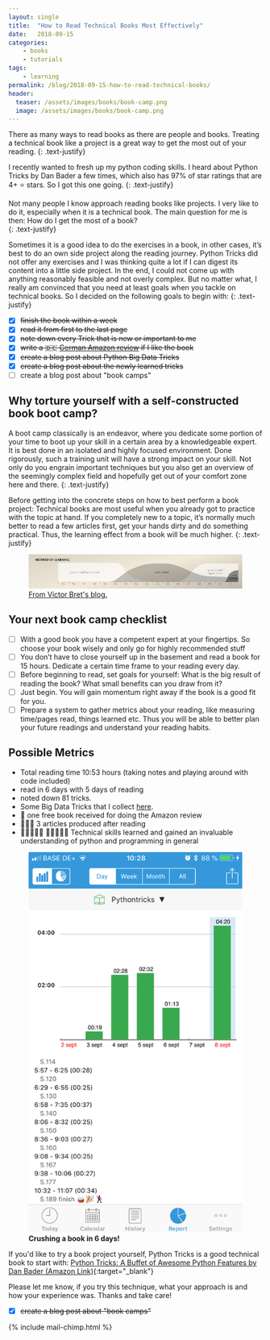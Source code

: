 ```yaml
---
layout: single
title:  "How to Read Technical Books Most Effectively"
date:   2018-09-15
categories: 
    - books
    - tutorials
tags:
    - learning
permalink: /blog/2018-09-15-how-to-read-technical-books/
header:
  teaser: /assets/images/books/book-camp.png
  image: /assets/images/books/book-camp.png
---
```

There as many ways to read books as there are people and books. Treating a technical book like a project is a great way to get the most out of your reading.
{: .text-justify}

I recently wanted to fresh up my python coding skills. I heard about Python Tricks by Dan Bader a few times, which also has 97% of star ratings that are 4+ ⭐️ stars. So I got this one going. 
{: .text-justify}

Not many people I know approach reading books like projects. I very like to do it, especially when it is a technical book. The main question for me is then: How do I get the most of a book?  
{: .text-justify}

Sometimes it is a good idea to do the exercises in a book, in other cases, it’s best to do an own side project along the reading journey. Python Tricks did not offer any exercises and I was thinking quite a lot if I can digest its content into a little side project. In the end, I could not come up with anything reasonably feasible and not overly complex. But no matter what, I really am convinced that you need at least goals when you tackle on technical books. So I decided on the following goals to begin with: 
{: .text-justify}

- [x] ~~finish the book within a week~~
- [x] ~~read it from first to the last page~~
- [x] ~~note down every Trick that is new or important to me~~
- [x] ~~write a 🇩🇪 [German Amazon review](https://www.amazon.de/gp/product/3864905680/ref=as_li_tl?ie=UTF8&camp=1638&creative=6742&creativeASIN=3864905680&linkCode=as2&tag=datagoodie-21&linkId=917cebd31c16f2b8b89644d69d4a024a) if I like the book~~
- [x] ~~create a blog post about Python Big Data Tricks~~ 
- [x] ~~create a blog post about the newly learned tricks~~
- [ ] create a blog post about "book camps"

## Why torture yourself with a self-constructed book boot camp?
A boot camp classically is an endeavor, where you dedicate some portion of your time to boot up your skill in a certain area by a knowledgeable expert. It is best done in an isolated and highly focused environment. Done rigorously, such a training unit will have a strong impact on your skill. Not only do you engrain important techniques but you also get an overview of the seemingly complex field and hopefully get out of your comfort zone here and there. 
{: .text-justify}

Before getting into the concrete steps on how to best perform a book project:
Technical books are most useful when you already got to practice with the topic at hand. If you completely new to a topic, it’s normally much better to read a few articles first, get your hands dirty and do something practical. Thus, the learning effect from a book will be much higher.
{: .text-justify}

<figure>
    <a href="/assets/images/books/when-to-read-books.jpg"><img src="/assets/images/books/when-to-read-books.jpg"></a>
    <figcaption><a href="http://worrydream.com/#!/Bio" target="_blank">From Victor Bret's blog.</a></figcaption>
</figure>

## Your next book camp checklist
- [ ] With a good book you have a competent expert at your fingertips. So choose your book wisely and only go for highly recommended stuff
- [ ] You don’t have to close yourself up in the basement and read a book for 15 hours. Dedicate a certain time frame to your reading every day.
- [ ] Before beginning to read, set goals for yourself: What is the big result of reading the book? What small benefits can you draw from it?
- [ ] Just begin. You will gain momentum right away if the book is a good fit for you.
- [ ] Prepare a system to gather metrics about your reading, like measuring time/pages read, things learned etc. Thus you will be able to better plan your future readings and understand your reading habits.

## Possible Metrics
- Total reading time 10:53 hours (taking notes and playing around with code included)
- read in 6 days with 5 days of reading
- noted down 81 tricks. 
- Some Big Data Tricks that I collect <a href="/blog/2018-09-15-python-big-data-tricks/" target="_blank">here</a>.
- 🍄 one free book received for doing the Amazon review
- 🍄🍄🍄 3 articles produced after reading
- 🍄🍄🍄🍄🍄 🍄🍄🍄🍄🍄 Technical skills learned and gained an invaluable understanding of python and programming in general

<figure>
    <a href="/assets/images/books/python-tricks-reading-metrics.jpg"><img src="/assets/images/books/python-tricks-reading-metrics.jpg"></a>
    <figcaption><b>Crushing a book in 6 days!</b></figcaption>
</figure>

If you'd like to try a book project yourself, Python Tricks is a good technical book to start with:
[Python Tricks: A Buffet of Awesome Python Features by Dan Bader (Amazon Link)](https://www.amazon.de/gp/product/1775093301/ref=as_li_tl?ie=UTF8&camp=1638&creative=6742&creativeASIN=1775093301&linkCode=as2&tag=datagoodie-21&linkId=e682aa1fac5546a238e41b96802f4dde){:target="_blank"}

Please let me know, if you try this technique, what your approach is and how your experience was. Thanks and take care!

- [x] ~~create a blog post about "book camps"~~ 

{% include mail-chimp.html %}